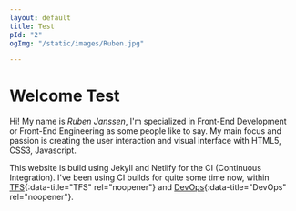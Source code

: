 ```yaml
---
layout: default
title: Test
pId: "2"
ogImg: "/static/images/Ruben.jpg"

---
```

# Welcome Test

Hi! My name is _Ruben Janssen_, I'm specialized in Front-End Development or Front-End Engineering as some people like to say. My main focus and passion is creating the user interaction and visual interface with HTML5, CSS3, Javascript.

This website is build using Jekyll and Netlify for the CI (Continuous Integration). I've been using CI builds for quite some time now, within [TFS](https://visualstudio.microsoft.com/tfs/){:data-title="TFS"  rel="noopener"} and [DevOps](https://azure.microsoft.com/nl-nl/overview/devops/){:data-title="DevOps" rel="noopener"}.